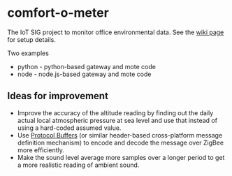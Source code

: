comfort-o-meter
===============

The IoT SIG project to monitor office environmental data. See the [wiki page](https://github.com/DiUS/comfort-o-meter/wiki) for setup details.

Two examples

* python - python-based gateway and mote code
* node - node.js-based gateway and mote code

Ideas for improvement
---------------------
* Improve the accuracy of the altitude reading by finding out the daily actual local atmospheric pressure at sea level and use that instead of using a hard-coded assumed value.
* Use [Protocol Buffers](http://code.google.com/p/protobuf/) (or similar header-based cross-platform message definition mechanism) to encode and decode the message over ZigBee more efficiently.
* Make the sound level average more samples over a longer period to get a more realistic reading of ambient sound.
